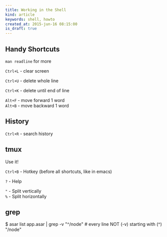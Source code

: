 ```yaml
---
title: Working in the Shell
kind: article
keywords: shell, howto
created_at: 2015-jun-16 08:15:00
is_draft: true
---
```


## Handy Shortcuts

`man readline` for more  

`Ctrl+L` - clear screen  

`Ctrl+U` - delete whole line  

`Ctrl+K` - delete until end of line  

`Alt+F` - move forward 1 word  
`Alt+B` - move backward 1 word  

## History

`Ctrl+R` - search history  

## tmux

Use it!

`Ctrl+B` - Hotkey (before all shortcuts, like in emacs)  

`?` - Help  

`"` - Split vertically  
`%` - Split horizontally  

## grep

$ asar list app.asar | grep -v "^/node" # every line NOT (-v) starting with (^) "/node"
